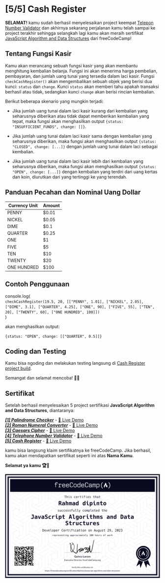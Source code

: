 # [5/5] Cash Register

**SELAMAT!** kamu sudah berhasil menyelesaikan project keempat [Telepon Number Validator](https://github.com/dipintoo/freeCodeCamp_Telephone-Number-Validator) dan akhirnya sekarang perjalanan kamu telah sampai ke project terakhir sehingga selangkah lagi kamu akan meraih sertifikat [JavaScript Algorithm and Data Structures](https://www.freecodecamp.org/learn/javascript-algorithms-and-data-structures/) dari freeCodeCamp!

## Tentang Fungsi Kasir

Kamu akan merancang sebuah fungsi kasir yang akan membantu menghitung kembalian belanja. Fungsi ini akan menerima harga pembelian, pembayaran, dan jumlah uang tunai yang tersedia dalam laci kasir. Fungsi `checkCashRegister()` akan mengembalikan sebuah objek yang berisi dua kunci: `status` dan `change`. Kunci `status` akan memberi tahu apakah transaksi berhasil atau tidak, sedangkan kunci `change` akan berisi rincian kembalian.

Berikut beberapa skenario yang mungkin terjadi:

- Jika jumlah uang tunai dalam laci kasir kurang dari kembalian yang seharusnya diberikan atau tidak dapat memberikan kembalian yang tepat, maka fungsi akan menghasilkan output `{status: "INSUFFICIENT_FUNDS", change: []}`.

- Jika jumlah uang tunai dalam laci kasir sama dengan kembalian yang seharusnya diberikan, maka fungsi akan menghasilkan output `{status: "CLOSED", change: [...]}` dengan jumlah uang tunai dalam laci sebagai kembalian.

- Jika jumlah uang tunai dalam laci kasir lebih dari kembalian yang seharusnya diberikan, maka fungsi akan menghasilkan output `{status: "OPEN", change: [...]}` dengan kembalian yang terdiri dari uang kertas dan koin, diurutkan dari yang tertinggi ke yang terendah.

## Panduan Pecahan dan Nominal Uang Dollar

| Currency Unit    | Amount       |
| ---------------- | ------------ |
| PENNY            | $0.01        |
| NICKEL           | $0.05        |
| DIME             | $0.1         |
| QUARTER          | $0.25        |
| ONE              | $1           |
| FIVE             | $5           |
| TEN              | $10          |
| TWENTY           | $20          |
| ONE HUNDRED      | $100         |

## Contoh Penggunaan

console.log(  
`checkCashRegister(19.5, 20, [["PENNY", 1.01], ["NICKEL", 2.05], ["DIME", 3.1], ["QUARTER", 4.25], ["ONE", 90], ["FIVE", 55], ["TEN", 20], ["TWENTY", 60], ["ONE HUNDRED", 100]])`  
)

akan menghasilkan output:

`{status: "OPEN", change: [["QUARTER", 0.5]]}`

## Coding dan Testing

Kamu bisa ngoding dan melakukan testing langsung di [Cash Register project build](https://www.freecodecamp.org/learn/javascript-algorithms-and-data-structures/javascript-algorithms-and-data-structures-projects/cash-register).  

Semangat dan selamat mencoba! 🚀📜  

## Sertifikat

Setelah berhasil menyelesaikan 5 project sertifikasi **JavaScript Algorithm and Data Structures**, diantaranya:

[***[1] Palindrome Checker***](https://github.com/dipintoo/freeCodeCamp_Palindrome-Checker) - [🔴 Live Demo](https://codepen.io/dipintoo/pen/GRPwvmE)  
[***[2] Roman Numeral Converter***](https://github.com/dipintoo/freeCodeCamp_Roman-Numeral-Converter) - [🔴 Live Demo](https://codepen.io/dipintoo/pen/ZEVmXvO)  
[***[3] Caesars Cipher***](https://github.com/dipintoo/freeCodeCamp_Caesars-Cipher) - [🔴 Live Demo](https://codepen.io/dipintoo/pen/dywQVjK)  
[***[4] Telephone Number Validator***](https://github.com/dipintoo/freeCodeCamp_Telephone-Number-Validator) - [🔴 Live Demo](https://codepen.io/dipintoo/pen/poqQWqb)  
[***[5] Cash Register***](https://github.com/dipintoo/freeCodeCamp_Cash-Register) - [🔴 Live Demo](https://codepen.io/dipintoo/pen/mdaQBvo)

kamu bisa langsung klaim sertifikatnya ke freeCodeCamp. Jika berhasil, kamu akan mendapatkan sertifikat seperti ini atas **Nama Kamu**.

**Selamat ya kamu 🏆🏅**

![Sertifikat kamu](https://github.com/dipintoo/freeCodeCamp_Cash-Register/blob/main/Sertifikat.png)

